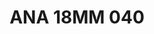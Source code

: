 ---
title: ANA 18MM 040
date: 
draft: false

# descripcion
description : Anillo de plata 925 y ávalon

materials: Plata 925

color: 

dimensions: 18mm diámetro

code: 05-29-1306

type: "Anillos"

categories: []

price: $11.810,00

price_eftvo: $10.040,00

# Images
# first image will be shown in the product page
images:
  # - image: "images/path_to_image"
  # La ubicacion de las imagenes es imagenes/Anillos/Anillos.Nácar/05-29-1306-ana-18mm-040
  - image: "./images/anillos/nácar/05-29-1306-ana-18mm-040.jpg"
---